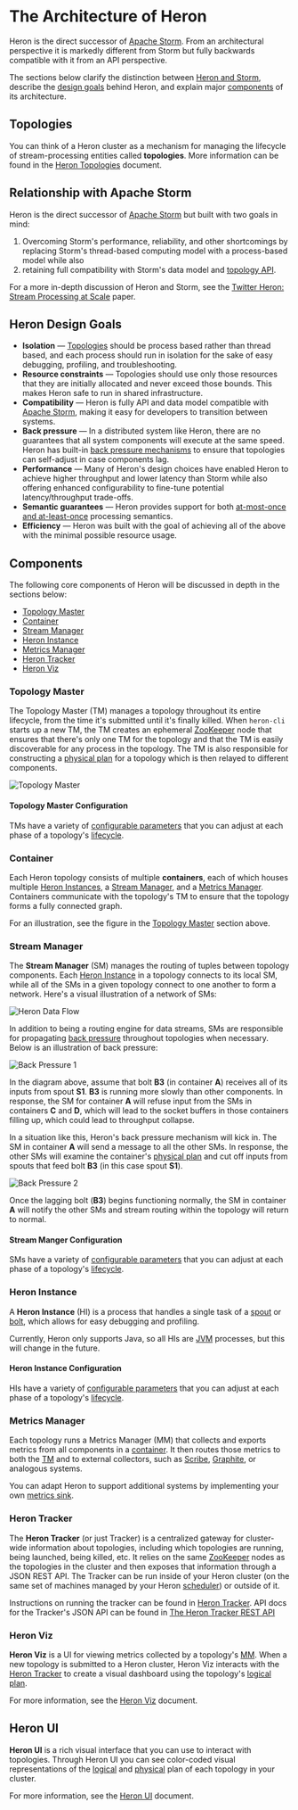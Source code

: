 # The Architecture of Heron

Heron is the direct successor of [Apache Storm](http://storm.apache.org). From
an architectural perspective it is markedly different from Storm but fully
backwards compatible with it from an API perspective.

The sections below clarify the distinction between [Heron and
Storm](#releationship-with-apache-storm), describe the [design
goals](#heron-design-goals) behind Heron, and explain major
[components](#components) of its architecture.

## Topologies

You can think of a Heron cluster as a mechanism for managing the lifecycle of
stream-processing entities called **topologies**. More information can be found
in the [Heron Topologies](topologies.html) document.

## Relationship with Apache Storm

Heron is the direct successor of [Apache Storm](http://storm.apache.org) but
built with two goals in mind: 

1. Overcoming Storm's performance, reliability, and other shortcomings by
replacing Storm's thread-based computing model with a process-based model while
also
2. retaining full compatibility with Storm's data model and [topology
API](http://storm.apache.org/tutorial.html).

For a more in-depth discussion of Heron and Storm, see the [Twitter Heron:
Stream Processing at Scale](http://dl.acm.org/citation.cfm?id=2742788) paper.

## Heron Design Goals

* **Isolation** &mdash; [Topologies](topologies.html) should be process based
  rather than thread based, and each process should run in isolation for the
  sake of easy debugging, profiling, and troubleshooting.
* **Resource constraints** &mdash; Topologies should use only those resources
  that they are initially allocated and never exceed those bounds. This makes
  Heron safe to run in shared infrastructure.
* **Compatibility** &mdash; Heron is fully API and data model compatible with
  [Apache Storm](#relationship-with-apache-storm), making it easy for developers
  to transition between systems.
* **Back pressure** &mdash; In a distributed system like Heron, there are no
  guarantees that all system components will execute at the same speed. Heron
  has built-in [back pressure mechanisms](#stream-manager) to ensure that
  topologies can self-adjust in case components lag.
* **Performance** &mdash; Many of Heron's design choices have enabled Heron to
  achieve higher throughput and lower latency than Storm while also offering
  enhanced configurability to fine-tune potential latency/throughput trade-offs.
* **Semantic guarantees** &mdash; Heron provides support for both
  [at-most-once and at-least-once](https://kafka.apache.org/08/design.html#semantics)
  processing semantics.
* **Efficiency** &mdash; Heron was built with the goal of achieving all of the
  above with the minimal possible resource usage.

## Components

The following core components of Heron will be discussed in depth in the
sections below:

* [Topology Master](#topology-master)
* [Container](#container)
* [Stream Manager](#stream-manager)
* [Heron Instance](#heron-instance)
* [Metrics Manager](#metrics-manager)
* [Heron Tracker](#heron-tracker)
* [Heron Viz](#heron-viz)

### Topology Master

The Topology Master (TM) manages a topology throughout its entire lifecycle,
from the time it's submitted until it's finally killed. When `heron-cli` starts
up a new TM, the TM creates an ephemeral
[ZooKeeper](http://zookeeper.apache.org) node that ensures that there's only one
TM for the topology and that the TM is easily discoverable for any process in
the topology. The TM is also responsible for constructing a [physical
plan](topologies.html#physica-plan) for a topology which is then relayed to
different components.

![Topology Master](img/tmaster.png)

#### Topology Master Configuration

TMs have a variety of [configurable
parameters](../operators/configuration/tmaster.html) that you can adjust at each
phase of a topology's [lifecycle](topologies.html#topology-lifecycle).

### Container

Each Heron topology consists of multiple **containers**, each of which houses
multiple [Heron Instances](#heron-instance), a [Stream
Manager](#stream-manager), and a [Metrics Manager](#metrics-manager). Containers
communicate with the topology's TM to ensure that the topology forms a fully
connected graph.

For an illustration, see the figure in the [Topology Master](#topology-master)
section above.

### Stream Manager

The **Stream Manager** (SM) manages the routing of tuples between topology
components. Each [Heron Instance](#heron-instance) in a topology connects to its
local SM, while all of the SMs in a given topology connect to one another to
form a network. Here's a visual illustration of a network of SMs:

![Heron Data Flow](img/data-flow.png)

In addition to being a routing engine for data streams, SMs are responsible for
propagating [back pressure](https://en.wikipedia.org/wiki/Back_pressure)
throughout topologies when necessary. Below is an illustration of back pressure:

![Back Pressure 1](img/backpressure1.png)

In the diagram above, assume that bolt **B3** (in container **A**) receives all
of its inputs from spout **S1**. **B3** is running more slowly than other
components. In response, the SM for container **A** will refuse input from the
SMs in containers **C** and **D**, which will lead to the socket buffers in
those containers filling up, which could lead to throughput collapse.

In a situation like this, Heron's back pressure mechanism will kick in. The SM
in container **A** will send a message to all the other SMs. In response, the
other SMs will examine the container's [physical
plan](topologies.html#physical-plan) and cut off inputs from spouts that feed
bolt **B3** (in this case spout **S1**).

![Back Pressure 2](img/backpressure2.png)

Once the lagging bolt (**B3**) begins functioning normally, the SM in container
**A** will notify the other SMs and stream routing within the topology will
return to normal.

#### Stream Manger Configuration

SMs have a variety of [configurable
parameters](../operators/configuration/stmgr.html) that you can adjust at each
phase of a topology's [lifecycle](topologies.html#topology-lifecycle).

### Heron Instance

A **Heron Instance** (HI) is a process that handles a single task of a
[spout](topologies.html#spouts) or [bolt](topologies.html#bolts), which allows
for easy debugging and profiling.

Currently, Heron only supports Java, so all
HIs are [JVM](https://en.wikipedia.org/wiki/Java_virtual_machine) processes, but
this will change in the future.

#### Heron Instance Configuration

HIs have a variety of [configurable
parameters](../operators/configuration/instance.html) that you can adjust at
each phase of a topology's [lifecycle](topologies.html#topology-lifecycle).

### Metrics Manager

Each topology runs a Metrics Manager (MM) that collects and exports metrics from
all components in a [container](#container). It then routes those metrics to
both the [TM](#topology-master) and to external collectors, such as
[Scribe](https://github.com/facebookarchive/scribe),
[Graphite](http://graphite.wikidot.com/), or analogous systems.

You can adapt Heron to support additional systems by implementing your own
[metrics sink](../contributors/metrics-sink.html).

### Heron Tracker

The **Heron Tracker** (or just Tracker) is a centralized gateway for
cluster-wide information about topologies, including which topologies are
running, being launched, being killed, etc. It relies on the same
[ZooKeeper](http://zookeeper.apache.org) nodes as the topologies in the cluster
and then exposes that information through a JSON REST API. The Tracker can be
run inside of your Heron cluster (on the same set of machines managed by your
Heron [scheduler](../operators/deployment/index.html)) or outside of it.

Instructions on running the tracker can be found in [Heron
Tracker](../operators/heron-tracker.html). API docs for the Tracker's JSON API
can be found in [The Heron Tracker REST
API](../operators/heron-tracker/heron-tracker-rest-api.html)

### Heron Viz

**Heron Viz** is a UI for viewing metrics collected by a topology's
[MM](#metrics-manager). When a new topology is submitted to a Heron cluster,
Heron Viz interacts with the [Heron Tracker](#heron-tracker) to create a visual
dashboard using the topology's [logical plan](topologies.html#logical-plan).

For more information, see the [Heron Viz](../operators/heron-viz.html) document.

## Heron UI

**Heron UI** is a rich visual interface that you can use to interact with
topologies. Through Heron UI you can see color-coded visual representations of
the [logical](topologies.html#logical-plan) and
[physical](topologies.html#physical-plan) plan of each topology in your cluster.

For more information, see the [Heron UI](../operators/heron-ui.html) document.
